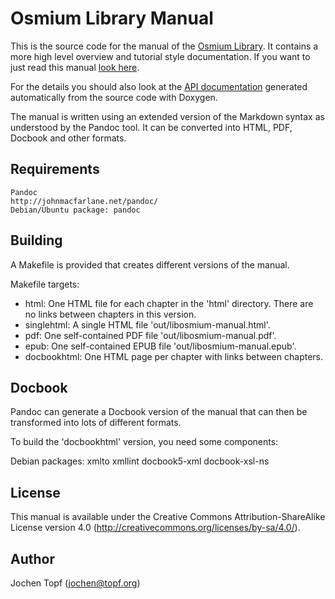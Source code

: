 
# Osmium Library Manual

This is the source code for the manual of the [Osmium
Library](http://osmcode.org/libosmium/). It contains a more high level overview
and tutorial style documentation. If you want to just read this manual
[look here](http://osmcode.org/libosmium/manual/libosmium-manual.html).

For the details you should also look at the [API
documentation](http://osmcode.org/libosmium/reference/) generated automatically
from the source code with Doxygen.

The manual is written using an extended version of the Markdown syntax as
understood by the Pandoc tool. It can be converted into HTML, PDF, Docbook and
other formats.

## Requirements

    Pandoc
    http://johnmacfarlane.net/pandoc/
    Debian/Ubuntu package: pandoc

## Building

A Makefile is provided that creates different versions of the manual.

Makefile targets:

* html: One HTML file for each chapter in the 'html' directory.
  There are no links between chapters in this version.
* singlehtml: A single HTML file 'out/libosmium-manual.html'.
* pdf: One self-contained PDF file 'out/libosmium-manual.pdf'.
* epub: One self-contained EPUB file 'out/libosmium-manual.epub'.
* docbookhtml: One HTML page per chapter with links between
  chapters.

## Docbook

Pandoc can generate a Docbook version of the manual that can then be
transformed into lots of different formats.

To build the 'docbookhtml' version, you need some components:

Debian packages: xmlto xmllint docbook5-xml docbook-xsl-ns

## License

This manual is available under the Creative Commons Attribution-ShareAlike
License version 4.0 (http://creativecommons.org/licenses/by-sa/4.0/).

## Author

Jochen Topf (jochen@topf.org)

